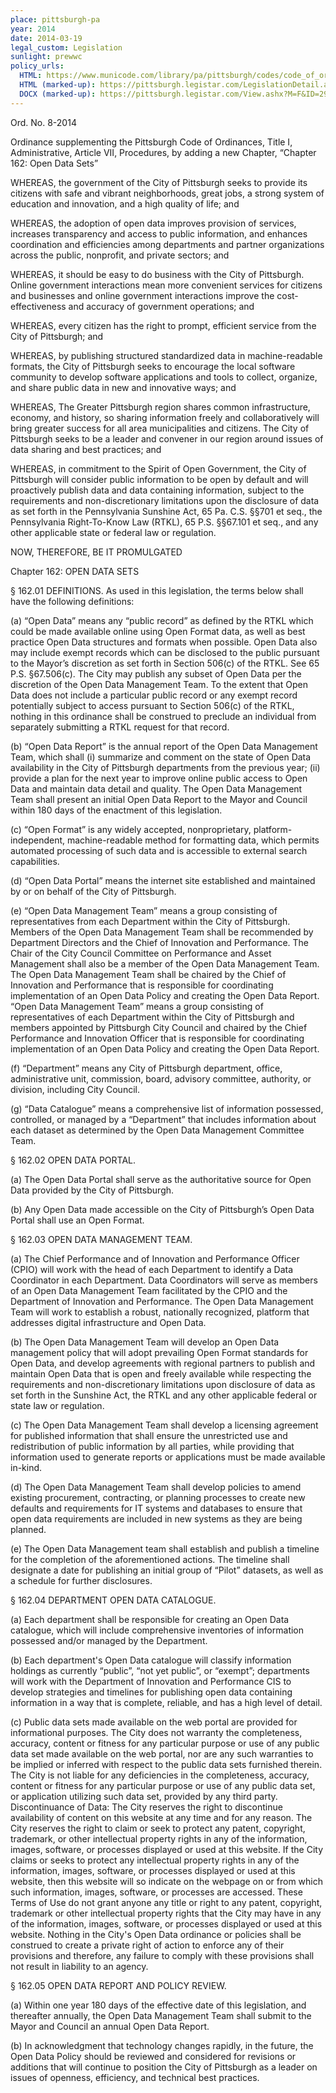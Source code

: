 ```yaml
---
place: pittsburgh-pa
year: 2014
date: 2014-03-19
legal_custom: Legislation
sunlight: prewwc
policy_urls:
  HTML: https://www.municode.com/library/pa/pittsburgh/codes/code_of_ordinances?nodeId=COOR_TITONEAD_ARTVIIPR_CH162OPDASE
  HTML (marked-up): https://pittsburgh.legistar.com/LegislationDetail.aspx?ID=1632976&GUID=C476BBD1-7CD9-4ED2-8A16-B7ECA89F4D40&Options=ID%7CText%7C&Search=open+data+sets&FullText=1
  DOCX (marked-up): https://pittsburgh.legistar.com/View.ashx?M=F&ID=2930493&GUID=E7B4A24D-361B-4471-B8C9-8C6EC0348613
---
```


Ord. No. 8-2014

<p>Ordinance supplementing the Pittsburgh Code of Ordinances, Title I, Administrative, Article VII, Procedures, by adding a new Chapter, “Chapter 162: Open Data Sets”</p>
<p><span class="g-goals-and-values">WHEREAS, the government of the City of Pittsburgh seeks to provide its citizens with safe and vibrant neighborhoods, great jobs, a strong system of education and innovation, and a high quality of life; and</span></p>
<p><span class="g-goals-and-values">WHEREAS, the adoption of open data improves provision of services, increases transparency and access to public information, and enhances coordination and efficiencies among departments and partner organizations across the public, nonprofit, and private sectors; and</span></p>
<p><span class="g-goals-and-values">WHEREAS, it should be easy to do business with the City of Pittsburgh. Online government interactions mean more convenient services for citizens and businesses and online government interactions improve the cost-effectiveness and accuracy of government operations; and</span></p>
<p><span class="g-goals-and-values">WHEREAS, every citizen has the right to prompt, efficient service from the City of Pittsburgh; and</span></p>
<p><span class="g-goals-and-values">WHEREAS, by publishing structured standardized data in machine-readable formats, the City of Pittsburgh seeks to encourage the local software community to develop software applications and tools to collect, organize, and share public data in new and innovative ways; and</span></p>
<p><span class="g-goals-and-values"><span class="g-partnerships">WHEREAS, The Greater Pittsburgh region shares common infrastructure, economy, and history, so sharing information freely and collaboratively will bring greater success for all area municipalities and citizens. The City of Pittsburgh seeks to be a leader and convener in our region around issues of data sharing and best practices;</span> and</span></p>
<p><span class="g-proactive-release"><span class="g-goals-and-values">WHEREAS, in commitment to the Spirit of Open Government, the City of Pittsburgh will consider public information to be open by default and will proactively publish data and data containing information, subject to the requirements and non-discretionary limitations upon the disclosure of data as set forth in the Pennsylvania Sunshine Act, 65 Pa. C.S. §§701 et seq., the Pennsylvania Right-To-Know Law (RTKL), 65 P.S. §§67.101 et seq., and any other applicable state or federal law or regulation.</span></span></p>
<p>NOW, THEREFORE, BE IT PROMULGATED</p>
<p>Chapter 162: OPEN DATA SETS</p>
<p>§ 162.01 DEFINITIONS. As used in this legislation, the terms below shall have the following definitions:</p>
<p>(a) <span class="def-open">“Open Data” means any “public record” as defined by the RTKL which could be made available online using Open Format data, as well as best practice Open Data structures and formats when possible. Open Data also may include exempt records which can be disclosed to the public pursuant to the Mayor’s discretion as set forth in Section 506(c) of the RTKL. See 65 P.S. §67.506(c).</span> The City may publish any subset of Open Data per the discretion of the Open Data Management Team. To the extent that Open Data does not include a particular public record or any exempt record potentially subject to access pursuant to Section 506(c) of the RTKL, nothing in this ordinance shall be construed to preclude an individual from separately submitting a RTKL request for that record.</p>
<p>(b) “Open Data Report” is the annual report of the Open Data Management Team, which shall (i) summarize and comment on the state of Open Data availability in the City of Pittsburgh departments from the previous year; (ii) provide a plan for the next year to improve online public access to Open Data and maintain data detail and quality. The Open Data Management Team <span class="g-open-formats">shall present an initial Open </span>Data Report to the Mayor and Council within 180 days of the enactment of this legislation.</p>
<p>(c) <span class="g-open-formats">“Open Format” is any widely accepted, nonproprietary, platform-independent, machine-readable method for formatting data, which permits automated processing of such data and is accessible to external search capabilities.</span></p>
<p>(d) “Open Data Portal” means the internet site established and maintained by or on behalf of the City of Pittsburgh.</p>
<p>(e) “Open Data Management Team” means a group consisting of representatives from each Department within the City of Pittsburgh. Members of the Open Data Management Team shall be recommended by Department Directors and <span class="g-oversight-authority">the Chief of Innovation and Performance</span>. The Chair of the City Council Committee on Performance and Asset Management shall also be a member of the Open Data Management Team. The Open Data Management Team shall be chaired by the Chief of Innovation and Performance that is responsible for coordinating implementation of an Open Data Policy and creating the Open Data Report. “Open Data Management Team” means a group consisting of representatives of each Department within the City of Pittsburgh and members appointed by Pittsburgh City Council and chaired by the Chief Performance and Innovation Officer that is responsible for coordinating implementation of an Open Data Policy and creating the Open Data Report.</p>
<p>(f) “Department” means any City of Pittsburgh department, office, administrative unit, commission, board, advisory committee, authority, or division, including City Council.</p>
<p>(g) <span class="g-lists-of-holdings">“Data Catalogue” means a comprehensive list of information possessed, controlled, or managed by a “Department” that includes information about each dataset as determined by the Open Data Management Committee Team.</span></p>
<p>§ 162.02 OPEN DATA PORTAL.</p>
<p>(a) <span class="g-data-portals-and-websites">The Open Data Portal shall serve as the authoritative source for Open Data provided by the City of Pittsburgh.</span></p>
<p>(b) Any Open Data made accessible on the City of Pittsburgh’s Open Data Portal shall use an Open Format.</p>
<p>§ 162.03 OPEN DATA MANAGEMENT TEAM.</p>
<p>(a) The Chief Performance and of Innovation and Performance Officer (CPIO) <span class="g-oversight-authority">will work with the head of each Department to identify a Data Coordinator in each Department. Data Coordinators will serve as members of an Open Data Management Team facilitated by the CPIO and the Department of Innovation and Performance. The Open Data Management Team will work to establish a robust, nationally recognized, platform that addresses digital infrastructure and Open Data.</span></p>
<p><span class="g-proactive-release"><span class="g-build-on-precedent"><span class="g-sensitive-information"><span class="g-open-access"><span class="g-binding-regulations">(b)  The Open Data Management Team will develop an Open Data management policy that will adopt prevailing Open Format standards for Open Data, and develop agreements with regional partners to publish and maintain Open Data that is open and freely available while respecting the requirements and non-discretionary limitations upon disclosure of data as set forth in the Sunshine Act, the RTKL and any other applicable federal or state law or regulation.</span></span></span></span></span></p>
<p>(c) <span class="g-open-access"><span class="g-license-free">The Open Data Management Team shall develop a licensing agreement for published information that shall ensure the unrestricted use and redistribution of public information by all parties, while providing that information used to generate reports or applications must be made available in-kind.</span></span></p>
<p>(d) <span class="g-outside-services">The Open Data Management Team shall develop policies to amend existing procurement, contracting, or planning processes to create new defaults and requirements for IT systems and databases to ensure that open data requirements are included in new systems as they are being planned.</span></p>
<p><span class="g-timelines">(e) The Open Data Management team shall establish and publish a timeline for the completion of the aforementioned actions. The timeline shall designate a date for publishing an initial group of “Pilot” datasets, as well as a schedule for further disclosures.</span></p>
<p>§ 162.04 DEPARTMENT OPEN DATA CATALOGUE.</p>
<p><span class="g-lists-of-holdings">(a) Each department shall be responsible for creating an Open Data catalogue, which will include comprehensive inventories of information possessed and/or managed by the Department.</span></p>
<p><span class="g-prioritization"><span class="g-data-quality">(b) Each department's Open Data catalogue will classify information holdings as currently “public”, “not yet public”, or “exempt”; departments will work with the Department of Innovation and Performance CIS to develop strategies and timelines for publishing open data containing information in a way that is complete, reliable, and has a high level of detail.</span></span></p>
<p>(c) Public data sets made available on the web portal are provided for informational purposes. The City does not warranty the completeness, accuracy, content or fitness for any particular purpose or use of any public data set made available on the web portal, nor are any such warranties to be implied or inferred with respect to the public data sets furnished therein. The City is not liable for any deficiencies in the completeness, accuracy, content or fitness for any particular purpose or use of any public data set, or application utilizing such data set, provided by any third party. Discontinuance of Data: The City reserves the right to discontinue availability of content on this website at any time and for any reason. The City reserves the right to claim or seek to protect any patent, copyright, trademark, or other intellectual property rights in any of the information, images, software, or processes displayed or used at this website. If the City claims or seeks to protect any intellectual property rights in any of the information, images, software, or processes displayed or used at this website, then this website will so indicate on the webpage on or from which such information, images, software, or processes are accessed. These Terms of Use do not grant anyone any title or right to any patent, copyright, trademark or other intellectual property rights that the City may have in any of the information, images, software, or processes displayed or used at this website. Nothing in the City's Open Data ordinance or policies shall be construed to create a private right of action to enforce any of their provisions and therefore, any failure to comply with these provisions shall not result in liability to an agency.</p>
<p>§ 162.05 OPEN DATA REPORT AND POLICY REVIEW.</p>
<p><span class="g-future-review">(a) Within one year 180 days of the effective date of this legislation, and thereafter annually, the Open Data Management Team shall submit to the Mayor and Council an annual Open Data Report.</span></p>
<p><span class="g-future-review">(b) In acknowledgment that technology changes rapidly, in the future, the Open Data Policy should be reviewed and considered for revisions or additions that will continue to position the City of Pittsburgh as a leader on issues of openness, efficiency, and technical best practices.</span></p>
